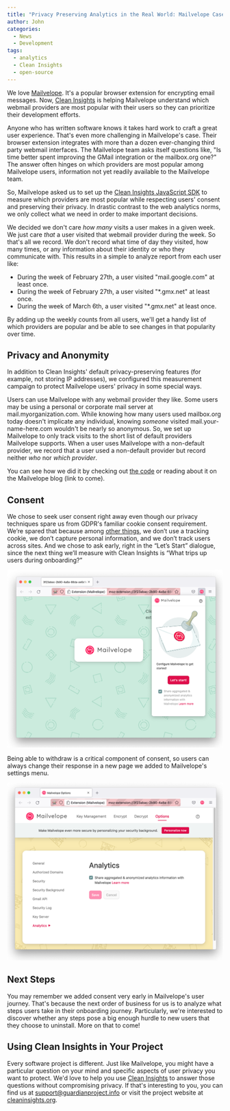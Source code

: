 ```yaml
---
title: "Privacy Preserving Analytics in the Real World: Mailvelope Case Study"
author: John
categories:
  - News
  - Development
tags:
  - analytics
  - Clean Insights
  - open-source
---
```


We love [Mailvelope](https://mailvelope.com/). It's a popular browser extension for encrypting email messages. Now, [Clean Insights](https://cleaninsights.org) is helping Mailvelope understand which webmail providers are most popular with their users so they can prioritize their development efforts.

Anyone who has written software knows it takes hard work to craft a great user experience. That's even more challenging in Mailvelope's case. Their browser extension integrates with more than a dozen ever-changing third party webmail interfaces. The Mailvelope team asks itself questions like, "Is time better spent improving the GMail integration or the mailbox.org one?" The answer often hinges on which providers are most popular among Mailvelope users, information not yet readily available to the Mailvelope team. 

So, Mailvelope asked us to set up the [Clean Insights JavaScript SDK](https://gitlab.com/cleaninsights/clean-insights-js-sdk/) to measure which providers are most popular while respecting users' consent and preserving their privacy. In drastic contrast to the web analytics norms, we only collect what we need in order to make important decisions.

We decided we don't care _how many_ visits a user makes in a given week. We just care _that_ a user visited that webmail provider during the week. So that's all we record. We don't record what time of day they visited, how many times, or any information about their identity or who they communicate with. This results in a simple to analyze report from each user like:

* During the week of February 27th, a user visited "mail.google.com" at least once.
* During the week of February 27th, a user visited "*.gmx.net" at least once.
* During the week of March 6th, a user visited "*.gmx.net" at least once.

By adding up the weekly counts from all users, we'll get a handy list of which providers are popular and be able to see changes in that popularity over time.

## Privacy and Anonymity

In addition to Clean Insights' default privacy-preserving features (for example, not storing IP addresses), we configured this measurement campaign to protect Mailvelope users' privacy in some special ways.

Users can use Mailvelope with any webmail provider they like. Some users may be using a personal or corporate mail server at mail.myorganization.com. While knowing how many users used mailbox.org today doesn't implicate any individual, knowing _someone_ visited mail.your-name-here.com wouldn't be nearly so anonymous. So, we set up Mailvelope to only track visits to the short list of default providers Mailvelope supports. When a user uses Mailvelope with a non-default provider, we record that a user used a non-default provider but record neither _who_ nor _which provider_.

You can see how we did it by checking out [the code](https://github.com/mailvelope/mailvelope/pull/788/files) or reading about it on the Mailvelope blog (link to come).

## Consent

We chose to seek user consent right away even though our privacy techniques spare us from GDPR's familiar cookie consent requirement.  We’re spared that because among [other things](https://matomo.org/faq/new-to-piwik/how-do-i-use-matomo-analytics-without-consent-or-cookie-banner/), we don’t use a tracking cookie, we don’t capture personal information, and we don’t track users across sites.  And we chose to ask early, right in the “Let’s Start” dialogue, since the next thing we’ll measure with Clean Insights is “What trips up users during onboarding?”

![mailvelope install consent dropdown](mailvelope_install_dropdown.png)

Being able to withdraw is a critical component of consent, so users can always change their response in a new page we added to Mailvelope's settings menu.

![mailvelope analytics settings page](mailvelope_analytics_settings.png)

## Next Steps

You may remember we added consent very early in Mailvelope's user journey. That's because the next order of business for us is to analyze what steps users take in their onboarding journey. Particularly, we're interested to discover whether any steps pose a big enough hurdle to new users that they choose to uninstall. More on that to come!

## Using Clean Insights in Your Project

Every software project is different. Just like Mailvelope, you might have a particular question on your mind and specific aspects of user privacy you want to protect. We'd love to help you use [Clean Insights](https://cleaninsights.org) to answer those questions without compromising privacy. If that's interesting to you, you can find us at [support@guardianproject.info](mailto:support@guardianproject.info) or visit the project website at [cleaninsights.org](https://cleaninsights.org).

